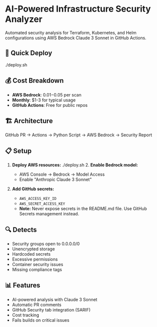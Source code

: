 # AI-Powered Infrastructure Security Analyzer

Automated security analysis for Terraform, Kubernetes, and Helm configurations using AWS Bedrock Claude 3 Sonnet in GitHub Actions.

## 🚀 Quick Deploy

./deploy.sh
## 💰 Cost Breakdown

- **AWS Bedrock**: $0.01-$0.05 per scan
- **Monthly**: $1-3 for typical usage
- **GitHub Actions**: Free for public repos

## 🏗️ Architecture

GitHub PR → Actions → Python Script → AWS Bedrock → Security Report
## 📋 Setup

1. **Deploy AWS resources:**
   ./deploy.sh
   2. **Enable Bedrock model:**
   - AWS Console → Bedrock → Model Access
   - Enable "Anthropic Claude 3 Sonnet"

3. **Add GitHub secrets:**
   - `AWS_ACCESS_KEY_ID`
   - `AWS_SECRET_ACCESS_KEY`
   - **Note:** Never expose secrets in the README.md file. Use GitHub Secrets management instead.

## 🔍 Detects

- Security groups open to 0.0.0.0/0
- Unencrypted storage
- Hardcoded secrets
- Excessive permissions
- Container security issues
- Missing compliance tags

## 📊 Features

- AI-powered analysis with Claude 3 Sonnet
- Automatic PR comments
- GitHub Security tab integration (SARIF)
- Cost tracking
- Fails builds on critical issues